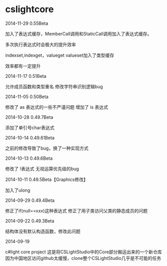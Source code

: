 cslightcore
===========
2014-11-29 0.55Beta

加入了表达式缓存，MemberCall调用和StaticCall调用加入了表达式缓存。

多次执行表达式时会极大的提升效率

indexset,indexget，valueget valueset加入了类型缓存

效率都有一定提升


2014-11-17 0.51Beta

允许成员函数和类型重名
修改字符串识别逻辑bug


2014-11-05 0.50Beta

修改了 as 表达式的一些不严谨问题
增加了 is 表达式


2014-10-28 0.49.7Beta

添加了单引号char表达式


2014-10-14 0.49.61Beta

之前的修改导致了bug，换了一种实现方式


2014-10-13 0.49.6Beta

修改了 !表达式 无视运算优先级的bug


2014-10-11 0.49.5Beta【Graphics修改】

加入了ulong


2014-09-29 0.49.4Beta

修正了if(null==xxx)这种表达式
修正了用子类访问父类的静态成员的问题


2014-09-22 0.49.3Beta

结构体没有默认构造函数，修改此问题


2014-09-19

c#light core project
这是将CSLightStudio中的Core部分搬运出来的一个新仓库
因为中国地区访问github太缓慢，clone整个CSLightStudio几乎是不可能的任务
